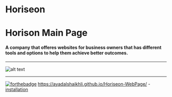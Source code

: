 # Horiseon

# Horison Main Page

#### A company that offeres websites for business owners that has different tools and options to help them achieve better outcomes.

---
![alt text](https://i.imgur.com/4FF4Pvf.png "some text")

---
[![forthebadge](https://forthebadge.com/images/badges/uses-html.svg)](https://forthebadge.com)
https://ayadalshaikhli.github.io/Horiseon-WebPage/
-[installation](#installation)
